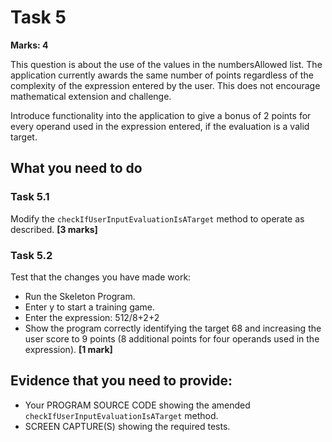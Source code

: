 # Task 5

**Marks: 4**

This question is about the use of the values in the numbersAllowed list. The application currently awards the same number of points regardless of the complexity of the expression entered by the user. This does not encourage mathematical extension and challenge.

Introduce functionality into the application to give a bonus of 2 points for every operand used in the expression entered, if the evaluation is a valid target.

## What you need to do

### Task 5.1

Modify the `checkIfUserInputEvaluationIsATarget` method to operate as described.
**[3 marks]**

### Task 5.2

Test that the changes you have made work:

- Run the Skeleton Program.
- Enter y to start a training game.
- Enter the expression: 512/8+2+2
- Show the program correctly identifying the target 68 and increasing the user score to 9 points (8 additional points for four operands used in the expression).
  **[1 mark]**

## Evidence that you need to provide:

- Your PROGRAM SOURCE CODE showing the amended `checkIfUserInputEvaluationIsATarget` method.
- SCREEN CAPTURE(S) showing the required tests.
